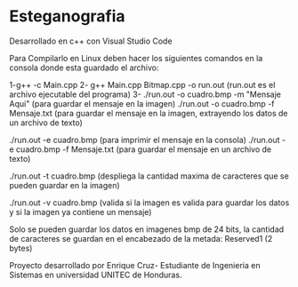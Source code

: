 # Esteganografia
Desarrollado en c++ con Visual Studio Code

Para Compilarlo en Linux deben hacer los siguientes comandos en la consola donde esta guardado el archivo:

1-g++ -c Main.cpp 
2- g++ Main.cpp Bitmap.cpp -o run.out (run.out es el archivo ejecutable del programa)
3-
  ./run.out -o cuadro.bmp -m "Mensaje Aqui"  (para guardar el mensaje en la imagen)
  ./run.out -o cuadro.bmp -f Mensaje.txt   (para guardar el mensaje en la imagen, extrayendo los datos de un archivo de texto)
  
  ./run.out -e cuadro.bmp (para imprimir el mensaje en la consola)
  ./run.out -e cuadro.bmp -f Mensaje.txt (para guardar el mensaje en un archivo de texto)
  
  ./run.out -t cuadro.bmp (despliega la cantidad maxima de caracteres que se pueden guardar en la imagen)
  
  ./run.out -v cuadro.bmp (valida si la imagen es valida para guardar los datos y si la imagen ya contiene un mensaje)
  
  Solo se pueden guardar los datos en imagenes bmp de 24 bits, la cantidad de caracteres se guardan en el encabezado de la metada: Reserved1 (2 bytes)
  
  Proyecto desarrollado por Enrique Cruz- Estudiante de Ingenieria en Sistemas en universidad UNITEC de Honduras.
  
  
